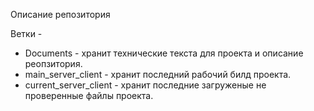 Описание репозитория

Ветки -
* Documents - хранит технические текста для проекта и описание реопзитория.
* main_server_client - хранит последний рабочий билд проекта.
* current_server_client - хранит последние загруженые не проверенные файлы проекта.
